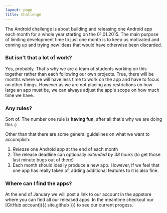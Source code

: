 ```yaml
---
layout: page
title: Challenge
---
```


The Android challenge is about building and releasing one Android app each
month for a whole year starting on the 01.01.2015. The main purpose of limiting
development time to just one month is to keep us motivated and coming up and
trying new ideas that would have otherwise been discarded.

### But isn't that a lot of work?

Yes, probably. That's why we are a team of students working on this together
rather than each following our own projects. True, there will be months where
we will have less time to work on the app and have to focus on other things.
However as we are not placing any restrictions on how large an app must be, we
can always adjust the app's scope on how much time we have.

### Any rules?

Sort of. The number one rule is <strong>having fun</strong>, after all that's
why we are doing this :)

Other than that there are some general guidelines on what we want to
accomplish:

1. <em>Release</em> one Android app at the end of each month
2. The release deadline can optionally <em>extended by 48 hours</em> (to get those last minute bugs out of there)
3. Each month should ideally produce a new app. However, if we feel that one app has really taken of, adding additional features to it is also fine.

### Where can I find the apps?

At the end of January we will post a link to our account in the appstore where
you can find all our released apps. In the meantime checkout our
[GitHub account]({{ site.github }}) to see our current progess.
